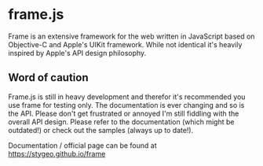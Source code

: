 # frame.js

Frame is an extensive framework for the web written in JavaScript based on Objective-C
and Apple's UIKit framework. While not identical it's heavily inspired by Apple's API
design philosophy.

## Word of caution

Frame.js is still in heavy development and therefor it's recommended you
use frame for testing only. The documentation is ever changing and so
is the API. Please don't get frustrated or annoyed I'm still fiddling
with the overall API design. Please refer to the documentation (which
might be outdated!) or check out the samples (always up to date!).

Documentation / official page can be found at https://stygeo.github.io/frame
